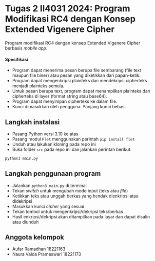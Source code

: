 # Tugas 2 II4031 2024: Program Modifikasi RC4 dengan Konsep Extended Vigenere Cipher

Program modifikasi RC4 dengan konsep Extended Vigenere Cipher berbasis *mobile app*.

#### Spesifikasi
- Program dapat menerima pesan berupa file sembarang (file text maupun file biner) atau pesan yang diketikkan dari papan-ketik.
- Program dapat mengenkripsi plainteks dan mendekripsi cipherteks menjadi plainteks semula.
- Untuk pesan berupa text, program dapat menampilkan plainteks dan cipherteks di layer (format string atau base64).
- Program dapat menyimpan cipherteks ke dalam file.
- Kunci dimasukkan oleh pengguna. Panjang kunci bebas.

## Langkah instalasi
- Pasang Python versi 3.10 ke atas
- Pasang modul `Flet` menggunakan perintah `pip install flet`
- Unduh atau lakukan kloning pada repo ini
- Buka folder `src` pada repo ini dan jalankan perintah berikut:
```bash
python3 main.py
```

## Langkah penggunaan program
- Jalankan `python3 main.py` di terminal
- Tekan *switch* untuk mengubah mode input (teks atau *file*)
- Ketikkan teks atau unggah berkas yang hendak dienkripsi atau didekripsi
- Masukkan kunci *cipher* yang sesuai
- Tekan tombol untuk mengenkripsi/dekripsi teks/berkas
- Hasil enkripsi/dekripsi akan ditampilkan pada layar dan dapat disalin atau diunduh

## Anggota kelompok
- Aufar Ramadhan 18221163
- Naura Valda Prameswari 18221173
